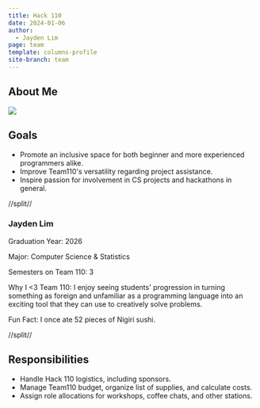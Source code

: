 ```yaml
---
title: Hack 110
date: 2024-01-06
author:
  - Jayden Lim
page: team
template: columns-profile
site-branch: team
---
```


## About Me

<img class="img-fluid" src="/static/profile-photos/jaylim.jpg"/>

## Goals

- Promote an inclusive space for both beginner and more experienced programmers alike.
- Improve Team110's versatility regarding project assistance.
- Inspire passion for involvement in CS projects and hackathons in general.

//split//

### Jayden Lim

Graduation Year: 2026

Major: Computer Science & Statistics

Semesters on Team 110: 3

Why I <3 Team 110: I enjoy seeing students' progression in turning something as foreign and unfamiliar as a programming language into an exciting tool that they can use to creatively solve problems.

Fun Fact: I once ate 52 pieces of Nigiri sushi.

//split//

## Responsibilities

- Handle Hack 110 logistics, including sponsors.
- Manage Team110 budget, organize list of supplies, and calculate costs.
- Assign role allocations for workshops, coffee chats, and other stations.
